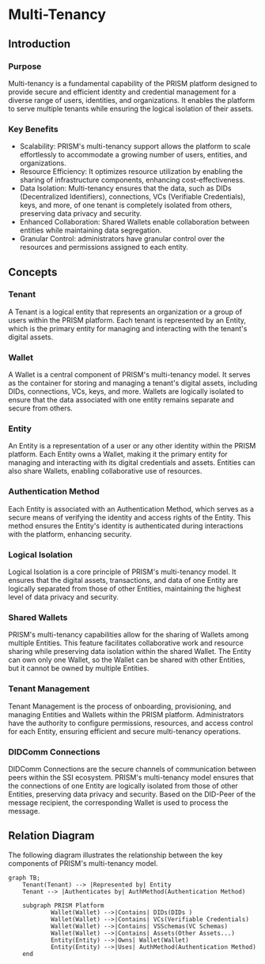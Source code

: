 # Multi-Tenancy

## Introduction

### Purpose

Multi-tenancy is a fundamental capability of the PRISM platform designed to provide secure and efficient identity and credential management for a diverse range of users, identities, and organizations.
It enables the platform to serve multiple tenants while ensuring the logical isolation of their assets.

### Key Benefits

- Scalability: PRISM's multi-tenancy support allows the platform to scale effortlessly to accommodate a growing number of users, entities, and organizations.
- Resource Efficiency: It optimizes resource utilization by enabling the sharing of infrastructure components, enhancing cost-effectiveness.
- Data Isolation: Multi-tenancy ensures that the data, such as DIDs (Decentralized Identifiers), connections, VCs (Verifiable Credentials), keys, and more, of one tenant is completely isolated from others, preserving data privacy and security.
- Enhanced Collaboration: Shared Wallets enable collaboration between entities while maintaining data segregation.
- Granular Control: administrators have granular control over the resources and permissions assigned to each entity.

## Concepts

### Tenant

A Tenant is a logical entity that represents an organization or a group of users within the PRISM platform.
Each tenant is represented by an Entity, which is the primary entity for managing and interacting with the tenant's digital assets.

### Wallet

A Wallet is a central component of PRISM's multi-tenancy model.
It serves as the container for storing and managing a tenant's digital assets, including DIDs, connections, VCs, keys, and more.
Wallets are logically isolated to ensure that the data associated with one entity remains separate and secure from others.

### Entity

An Entity is a representation of a user or any other identity within the PRISM platform.
Each Entity owns a Wallet, making it the primary entity for managing and interacting with its digital credentials and assets.
Entities can also share Wallets, enabling collaborative use of resources.

### Authentication Method

Each Entity is associated with an Authentication Method, which serves as a secure means of verifying the identity and access rights of the Entity.
This method ensures the Entity's identity is authenticated during interactions with the platform, enhancing security.

### Logical Isolation
Logical Isolation is a core principle of PRISM's multi-tenancy model. 
It ensures that the digital assets, transactions, and data of one Entity are logically separated from those of other Entities, maintaining the highest level of data privacy and security.

### Shared Wallets
PRISM's multi-tenancy capabilities allow for the sharing of Wallets among multiple Entities. 
This feature facilitates collaborative work and resource sharing while preserving data isolation within the shared Wallet.
The Entity can own only one Wallet, so the Wallet can be shared with other Entities, but it cannot be owned by multiple Entities.

### Tenant Management
Tenant Management is the process of onboarding, provisioning, and managing Entities and Wallets within the PRISM platform. 
Administrators have the authority to configure permissions, resources, and access control for each Entity, ensuring efficient and secure multi-tenancy operations.

### DIDComm Connections
DIDComm Connections are the secure channels of communication between peers within the SSI ecosystem.
PRISM's multi-tenancy model ensures that the connections of one Entity are logically isolated from those of other Entities, preserving data privacy and security.
Based on the DID-Peer of the message recipient, the corresponding Wallet is used to process the message.

## Relation Diagram

The following diagram illustrates the relationship between the key components of PRISM's multi-tenancy model.


```mermaid
graph TB;
    Tenant(Tenant) --> |Represented by| Entity
    Tenant --> |Authenticates by| AuthMethod(Authentication Method)

    subgraph PRISM Platform
            Wallet(Wallet) -->|Contains| DIDs(DIDs )
            Wallet(Wallet) -->|Contains| VCs(Verifiable Credentials)
            Wallet(Wallet) -->|Contains| VSSchemas(VC Schemas)
            Wallet(Wallet) -->|Contains| Assets(Other Assets...)
            Entity(Entity) -->|Owns| Wallet(Wallet)
            Entity(Entity) -->|Uses| AuthMethod(Authentication Method)
    end
```